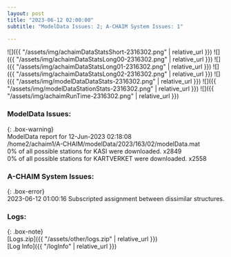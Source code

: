 ```yaml
---
layout: post
title: "2023-06-12 02:00:00"
subtitle: "ModelData Issues: 2; A-CHAIM System Issues: 1"

---
```


![]({{ "/assets/img/achaimDataStatsShort-2316302.png" | relative_url }})
![]({{ "/assets/img/achaimDataStatsLong00-2316302.png" | relative_url }})
![]({{ "/assets/img/achaimDataStatsLong01-2316302.png" | relative_url }})
![]({{ "/assets/img/achaimDataStatsLong02-2316302.png" | relative_url }})
![]({{ "/assets/img/modelDataDataStats-2316302.png" | relative_url }})
![]({{ "/assets/img/modelDataStationStats-2316302.png" | relative_url }})
![]({{ "/assets/img/achaimRunTime-2316302.png" | relative_url }})


### ModelData Issues:  
  
{: .box-warning}  
 ModelData report for 12-Jun-2023 02:18:08   
 /home2/achaim1/A-CHAIM/modelData/2023/163/02/modelData.mat   
 0% of all possible stations for KASI were downloaded. x2849   
 0% of all possible stations for KARTVERKET were downloaded. x2558   
  
### A-CHAIM System Issues:  
  
{: .box-error}  
2023-06-12 01:00:16 Subscripted assignment between dissimilar structures.  

### Logs:  
  
{: .box-note}  
[Logs.zip]({{ "/assets/other/logs.zip" | relative_url }})  
[Log Info]({{ "/logInfo" | relative_url }})  
